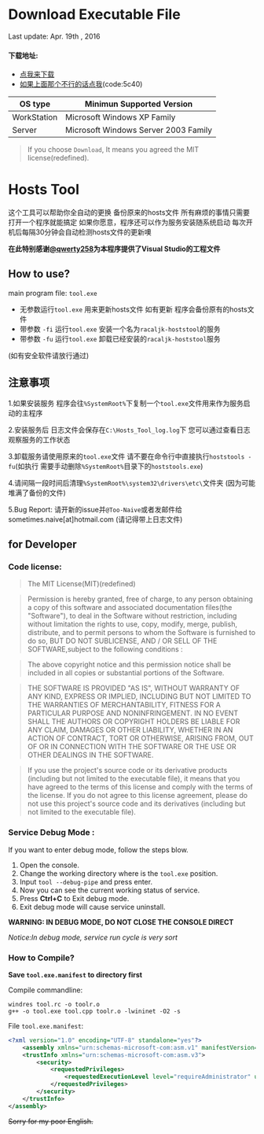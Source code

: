 # Download Executable File

Last update: Apr. 19th , 2016

#### 下载地址:
- [点我来下载](https://git.io/vwsqL)
- [如果上面那个不行的话点我](https://yunpan.cn/cPseSVaAVwMBL)(code:5c40)

OS type | Minimun Supported Version
--------|-------------------
WorkStation | Microsoft Windows XP Family
Server | Microsoft Windows Server 2003 Family

>If you choose `Download`, It means you agreed the MIT license(redefined).

# Hosts Tool

这个工具可以帮助你全自动的更换 备份原来的hosts文件 所有麻烦的事情只需要打开一个程序就能搞定 如果你愿意，程序还可以作为服务安装随系统启动 每次开机后每隔30分钟会自动检测hosts文件的更新噢

**在此特别感谢[@qwerty258](https://github.com/qwerty258)为本程序提供了Visual Studio的工程文件**

## How to use?

main program file: `tool.exe`

 - 无参数运行`tool.exe` 用来更新hosts文件 如有更新 程序会备份原有的hosts文件
 - 带参数 `-fi` 运行`tool.exe` 安装一个名为`racaljk-hoststool`的服务
 - 带参数 `-fu` 运行`tool.exe` 卸载已经安装的`racaljk-hoststool`服务

 (如有安全软件请放行通过)

## 注意事项

1.如果安装服务 程序会往`%SystemRoot%`下复制一个`tool.exe`文件用来作为服务启动的主程序

2.安装服务后 日志文件会保存在`C:\Hosts_Tool_log.log`下 您可以通过查看日志观察服务的工作状态

3.卸载服务请使用原来的`tool.exe`文件 请不要在命令行中直接执行`hoststools -fu`(如执行 需要手动删除`%SystemRoot%`目录下的`hoststools.exe`)

4.请间隔一段时间后清理`%SystemRoot%\system32\drivers\etc\`文件夹 (因为可能堆满了备份的文件)

5.Bug Report: 请开新的issue并`@Too-Naive`或者发邮件给 sometimes.naive[at]hotmail.com (请记得带上日志文件)

## for Developer

### Code license:

>The MIT License(MIT)(redefined)

>Permission is hereby granted, free of charge, to any person obtaining a copy of this software and associated documentation files(the "Software"), to deal in the Software without restriction, including without limitation the rights to use, copy, modify, merge, publish, distribute, and to permit persons to  whom the Software is furnished to do so, BUT DO NOT SUBLICENSE, AND / OR SELL OF THE SOFTWARE,subject to the following conditions :

>The above copyright notice and this permission notice shall be included in all copies or substantial portions of the Software.

>THE SOFTWARE IS PROVIDED "AS IS", WITHOUT WARRANTY OF ANY KIND, EXPRESS OR IMPLIED, INCLUDING BUT NOT LIMITED TO THE WARRANTIES OF MERCHANTABILITY, FITNESS FOR A PARTICULAR PURPOSE AND NONINFRINGEMENT. IN NO EVENT SHALL THE AUTHORS OR COPYRIGHT HOLDERS BE LIABLE FOR ANY CLAIM, DAMAGES OR OTHER LIABILITY, WHETHER IN AN ACTION OF CONTRACT, TORT OR OTHERWISE, ARISING FROM, OUT OF OR IN CONNECTION WITH THE SOFTWARE OR THE USE OR OTHER DEALINGS IN THE SOFTWARE.

>If you use the project's source code or its derivative products (including but not limited to the executable file), it means that you have agreed to the terms of this license and comply with the terms of the license. If you do not agree to this license agreement, please do not use this project's source code and its derivatives (including but not limited to the executable file).

### Service Debug Mode :

If you want to enter debug mode, follow the steps blow.

1. Open the console.
2. Change the working directory where is the `tool.exe` position.
3. Input `tool --debug-pipe` and press enter.
4. Now you can see the current working status of service.
5. Press **Ctrl+C** to Exit debug mode.
6. Exit debug mode will cause service uninstall.

**WARNING: IN DEBUG MODE, DO NOT CLOSE THE CONSOLE DIRECT**

*Notice:In debug mode, service run cycle is very sort*

### How to Compile?

**Save `tool.exe.manifest` to directory first**

Compile commandline:

```
windres tool.rc -o toolr.o
g++ -o tool.exe tool.cpp toolr.o -lwininet -O2 -s
```

File `tool.exe.manifest`:

```xml
<?xml version="1.0" encoding="UTF-8" standalone="yes"?>
    <assembly xmlns="urn:schemas-microsoft-com:asm.v1" manifestVersion="1.0">
    <trustInfo xmlns="urn:schemas-microsoft-com:asm.v3">
        <security>
            <requestedPrivileges>
                <requestedExecutionLevel level="requireAdministrator" uiAccess="false"/>
            </requestedPrivileges>
        </security>
    </trustInfo>
</assembly>
```

<del>Sorry for my poor English.</del>
